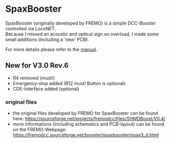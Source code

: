 # SpaxBooster

SpaxBooster (originally developed by FREMO) is a simple DCC-Booster controlled via LocoNET.<br>
Because I missed an acoustic and optical sign on overload, I made some small additions (including a 'new' PCB).

For more details please refer to the [manual](Documentation/Spaxbooster%20V3%20-%20Rev.6.pdf).<br>

## New for V3.0 Rev.6
- R4 removed (must!)
- Emergency-stop added (R12 must! Button is optional)
- CDE-Interface added (optional)

### original files
- the original files developed by FREMO for SpaxBooster can be found here: https://sourceforge.net/projects/fremodcc/files/SHMDBoost/V0.4/
- more informations (including schematics and PCB-layout) can be found on the FREMO-Webpage: https://fremodcc.sourceforge.net/booster/spaxbooster/spax3_d.html
